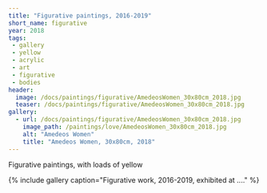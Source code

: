 ```yaml
---
title: "Figurative paintings, 2016-2019"
short_name: figurative
year: 2018
tags:
 - gallery
 - yellow
 - acrylic
 - art
 - figurative
 - bodies
header:
  image: /docs/paintings/figurative/AmedeosWomen_30x80cm_2018.jpg
  teaser: /docs/paintings/figurative/AmedeosWomen_30x80cm_2018.jpg
gallery:
  - url: /docs/paintings/figurative/AmedeosWomen_30x80cm_2018.jpg
    image_path: /paintings/love/AmedeosWomen_30x80cm_2018.jpg
    alt: "Amedeos Women"
    title: "Amedeos Women, 30x80cm, 2018"
---
```


Figurative paintings, with loads of yellow

{% include gallery caption="Figurative work, 2016-2019, exhibited at ...." %}

